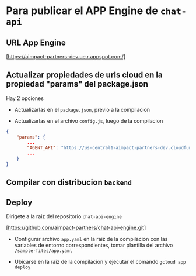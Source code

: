 # Para publicar el APP Engine de `chat-api`

## URL App Engine

[https://aimpact-partners-dev.ue.r.appspot.com/]

## Actualizar propiedades de urls cloud en la propiedad "params" del package.json

Hay 2 opciones

-   Actualizarlas en el `package.json`, previo a la compilacion

-   Actualizarlas en el archivo `config.js`, luego de la compilacion

```json
{
    "params": {
		...
        "AGENT_API": "https://us-central1-aimpact-partners-dev.cloudfunctions.net/agent"
		...
    }
}
```

## Compilar con distribucion `backend`

## Deploy

Dirigete a la raiz del repositorio `chat-api-engine`

[https://github.com/aimpact-partners/chat-api-engine.git]

-   Configurar archivo `app.yaml` en la raiz de la compilacion con las variables de entorno correspondientes, tomar
    plantilla del archivo `/sample-files/app.yaml`

-   Ubicarse en la raiz de la compilacion y ejecutar el comando `gcloud app deploy`
